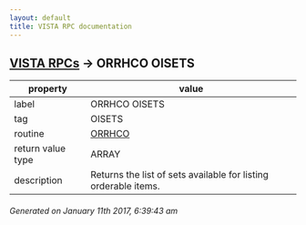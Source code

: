 ```yaml
---
layout: default
title: VISTA RPC documentation
---
```




## [VISTA RPCs](TableOfContent.md) &#8594; ORRHCO OISETS 

 property | value 
--- | --- 
 label | ORRHCO OISETS
 tag | OISETS
 routine | [ORRHCO](http://code.osehra.org/dox/Routine_ORRHCO_source.html)
 return value type | ARRAY
 description | Returns the list of sets available for listing orderable items.




 ###### Generated on January 11th 2017, 6:39:43 am